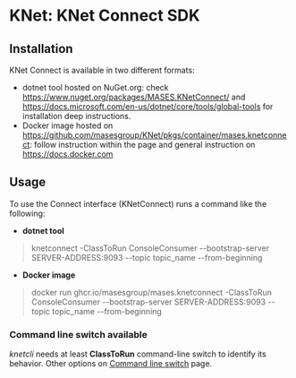# KNet: KNet Connect SDK

## Installation

KNet Connect is available in two different formats:

- dotnet tool hosted on NuGet.org: check https://www.nuget.org/packages/MASES.KNetConnect/ and https://docs.microsoft.com/en-us/dotnet/core/tools/global-tools for installation deep instructions.
- Docker image hosted on https://github.com/masesgroup/KNet/pkgs/container/mases.knetconnect: follow instruction within the page and general instruction on https://docs.docker.com

## Usage

To use the Connect interface (KNetConnect) runs a command like the following:

- **dotnet tool**

> knetconnect -ClassToRun ConsoleConsumer --bootstrap-server SERVER-ADDRESS:9093 --topic topic_name --from-beginning

- **Docker image**

> docker run ghcr.io/masesgroup/mases.knetconnect -ClassToRun ConsoleConsumer --bootstrap-server SERVER-ADDRESS:9093 --topic topic_name --from-beginning

### Command line switch available

_knetcli_ needs at least **ClassToRun** command-line switch to identify its behavior.
Other options on [Command line switch](commandlineswitch.md) page.

